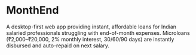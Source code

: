 
# MonthEnd

A desktop-first web app providing instant, affordable loans for Indian salaried professionals struggling with end-of-month expenses. Microloans (₹2,000–₹20,000, 2% monthly interest, 30/60/90 days) are instantly disbursed and auto-repaid on next salary.

